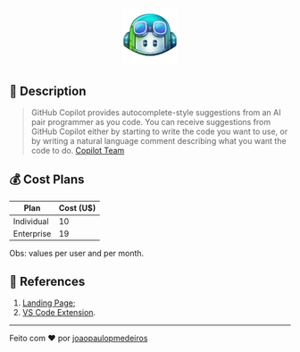 <h1 align="center">
  <img alt="Github Copilot" width="100" title="Github Copilot" src="./docs/github-copilot-logo.png" />
</h1>

## 📘 Description

> GitHub Copilot provides autocomplete-style suggestions from an AI pair programmer as you code. You can receive suggestions from GitHub Copilot either by starting to write the code you want to use, or by writing a natural language comment describing what you want the code to do.
[Copilot Team](https://marketplace.visualstudio.com/items?itemName=GitHub.copilot)

## 💰 Cost Plans

| Plan    | Cost (U$) |
| -------- | ------- |
| Individual  | 10    |
| Enterprise | 19     |

Obs: values per user and per month.

## 🔗 References
1.  [Landing Page](https://github.com/features/copilot);
2.  [VS Code Extension](https://marketplace.visualstudio.com/items?itemName=GitHub.copilot).
---

Feito com ♥ por [joaopaulopmedeiros](https://github.com/joaopaulopmedeiros)